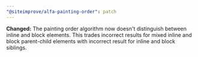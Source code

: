 ```yaml
---
"@siteimprove/alfa-painting-order": patch
---
```


**Changed:** The painting order algorithm now doesn't distinguish between inline and block elements. This trades incorrect results for mixed inline and block parent-child elements with incorrect result for inline and block siblings.
